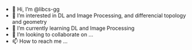- 👋 Hi, I’m @libcs-gg
- 👀 I’m interested in DL and Image Processing, and differencial topology and geometry 
- 🌱 I’m currently learning DL and Image Processing
- 💞️ I’m looking to collaborate on ...
- 📫 How to reach me ...

<!---
libcs-gg/libcs-gg is a ✨ special ✨ repository because its `README.md` (this file) appears on your GitHub profile.
You can click the Preview link to take a look at your changes.
--->
